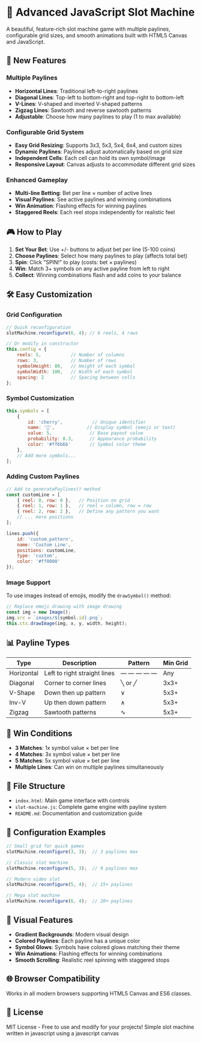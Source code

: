 # 🎰 Advanced JavaScript Slot Machine

A beautiful, feature-rich slot machine game with multiple paylines, configurable grid sizes, and smooth animations built with HTML5 Canvas and JavaScript.

## 🚀 New Features

### Multiple Paylines
- **Horizontal Lines**: Traditional left-to-right paylines
- **Diagonal Lines**: Top-left to bottom-right and top-right to bottom-left
- **V-Lines**: V-shaped and inverted V-shaped patterns
- **Zigzag Lines**: Sawtooth and reverse sawtooth patterns
- **Adjustable**: Choose how many paylines to play (1 to max available)

### Configurable Grid System
- **Easy Grid Resizing**: Supports 3x3, 5x3, 5x4, 6x4, and custom sizes
- **Dynamic Paylines**: Paylines adjust automatically based on grid size
- **Independent Cells**: Each cell can hold its own symbol/image
- **Responsive Layout**: Canvas adjusts to accommodate different grid sizes

### Enhanced Gameplay
- **Multi-line Betting**: Bet per line × number of active lines
- **Visual Paylines**: See active paylines and winning combinations
- **Win Animation**: Flashing effects for winning paylines
- **Staggered Reels**: Each reel stops independently for realistic feel

## 🎮 How to Play

1. **Set Your Bet**: Use +/- buttons to adjust bet per line (5-100 coins)
2. **Choose Paylines**: Select how many paylines to play (affects total bet)
3. **Spin**: Click "SPIN!" to play (costs: bet × paylines)
4. **Win**: Match 3+ symbols on any active payline from left to right
5. **Collect**: Winning combinations flash and add coins to your balance

## 🛠️ Easy Customization

### Grid Configuration
```javascript
// Quick reconfiguration
slotMachine.reconfigure(6, 4); // 6 reels, 4 rows

// Or modify in constructor
this.config = {
    reels: 5,           // Number of columns
    rows: 3,            // Number of rows
    symbolHeight: 80,   // Height of each symbol
    symbolWidth: 100,   // Width of each symbol
    spacing: 2          // Spacing between cells
};
```

### Symbol Customization
```javascript
this.symbols = [
    { 
        id: 'cherry',           // Unique identifier
        name: '🍒',            // Display symbol (emoji or text)
        value: 5,              // Base payout value
        probability: 0.3,      // Appearance probability
        color: '#ff6b6b'       // Symbol color theme
    },
    // Add more symbols...
];
```

### Adding Custom Paylines
```javascript
// Add to generatePaylines() method
const customLine = [
    { reel: 0, row: 0 },   // Position on grid
    { reel: 1, row: 1 },   // reel = column, row = row
    { reel: 2, row: 2 },   // Define any pattern you want
    // ... more positions
];

lines.push({ 
    id: 'custom_pattern', 
    name: 'Custom Line', 
    positions: customLine, 
    type: 'custom',
    color: '#ff0000'
});
```

### Image Support
To use images instead of emojis, modify the `drawSymbol()` method:
```javascript
// Replace emoji drawing with image drawing
const img = new Image();
img.src = `images/${symbol.id}.png`;
this.ctx.drawImage(img, x, y, width, height);
```

## 📊 Payline Types

| Type | Description | Pattern | Min Grid |
|------|-------------|---------|----------|
| Horizontal | Left to right straight lines | — — — — — | Any |
| Diagonal | Corner to corner lines | ╲ or ╱ | 3x3+ |
| V-Shape | Down then up pattern | ∨ | 5x3+ |
| Inv-V | Up then down pattern | ∧ | 5x3+ |
| Zigzag | Sawtooth patterns | ∿ | 5x3+ |

## 🎯 Win Conditions

- **3 Matches**: 1x symbol value × bet per line
- **4 Matches**: 3x symbol value × bet per line  
- **5 Matches**: 5x symbol value × bet per line
- **Multiple Lines**: Can win on multiple paylines simultaneously

## 📁 File Structure

- `index.html`: Main game interface with controls
- `slot-machine.js`: Complete game engine with payline system
- `README.md`: Documentation and customization guide

## 🔧 Configuration Examples

```javascript
// Small grid for quick games
slotMachine.reconfigure(3, 3);  // 3 paylines max

// Classic slot machine
slotMachine.reconfigure(5, 3);  // 9 paylines max

// Modern video slot
slotMachine.reconfigure(5, 4);  // 15+ paylines

// Mega slot machine
slotMachine.reconfigure(6, 4);  // 20+ paylines
```

## 🎨 Visual Features

- **Gradient Backgrounds**: Modern visual design
- **Colored Paylines**: Each payline has a unique color
- **Symbol Glows**: Symbols have colored glows matching their theme
- **Win Animations**: Flashing effects for winning combinations
- **Smooth Scrolling**: Realistic reel spinning with staggered stops

## 🌐 Browser Compatibility

Works in all modern browsers supporting HTML5 Canvas and ES6 classes.

## 📝 License

MIT License - Free to use and modify for your projects!
Simple slot machine written in javascript using a javascript canvas
